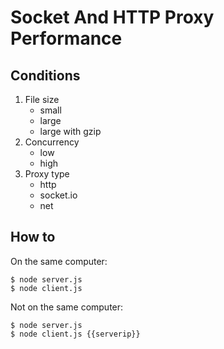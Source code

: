 # Socket And HTTP Proxy Performance

## Conditions

1. File size
    - small
    - large
    - large with gzip
2. Concurrency
    - low
    - high
3. Proxy type
    - http
    - socket.io
    - net

## How to

On the same computer:

```
$ node server.js
$ node client.js
```

Not on the same computer:

```
$ node server.js
$ node client.js {{serverip}}
```

